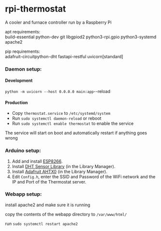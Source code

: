 # rpi-thermostat

A cooler and furnace controller run by a Raspberry Pi

apt requirements:  
build-essential python-dev git libgpiod2 python3-rpi.gpio python3-systemd apache2

pip requirements:  
adafruit-circuitpython-dht fastapi-restful uvicorn[standard] 

### Daemon setup:

#### Development

`python -m uvicorn --host 0.0.0.0 main:app`--reload

#### Production

- Copy `thermostat.service` to `/etc/systemd/system`
- Run `sudo systemctl daemon-reload` or reboot
- Run `sudo systemctl enable thermostat` to enable the service

The service will start on boot and automatically restart if anything goes wrong

### Arduino setup:

1. Add and install [ESP8266](https://github.com/esp8266/Arduino).
2. Install [DHT Sensor Library](https://github.com/adafruit/DHT-sensor-library) (in the Library Manager).
3. Install [Adafruit AHTX0](https://github.com/adafruit/Adafruit_AHTX0) (in the Library Manager).
4. Edit `Config.h`, enter the SSID and Password of the WiFi network and the IP and Port of the Thermostat server.

### Webapp setup:

install apache2 and make sure it is running

copy the contents of the webapp directory to `/var/www/html/`

run `sudo systemctl restart apache2`
